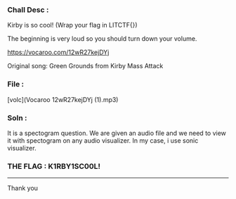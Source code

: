 ### Chall Desc :
Kirby is so cool! (Wrap your flag in LITCTF{})

The beginning is very loud so you should turn down your volume.

https://vocaroo.com/12wR27kejDYj

Original song: Green Grounds from Kirby Mass Attack

### File :

[volc](Vocaroo 12wR27kejDYj (1).mp3)

### Soln :
It is a spectogram question. We are given an audio file and we need to view it with spectogram on any audio visualizer. In my case, i use sonic visualizer.

### THE FLAG : K1RBY1SC00L!

---

Thank you
